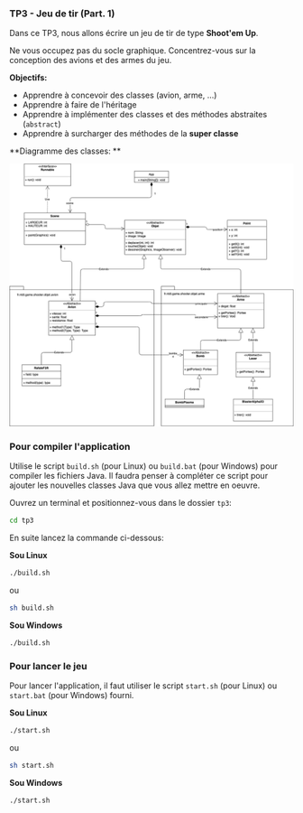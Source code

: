### TP3 - Jeu de tir (Part. 1)

Dans ce TP3, nous allons écrire un jeu de tir de type **Shoot'em Up**.

Ne vous occupez pas du socle graphique. Concentrez-vous sur la conception des avions et des armes du jeu.

**Objectifs:**

* Apprendre à concevoir des classes (avion, arme, ...)
* Apprendre à faire de l'héritage
* Apprendre à implémenter des classes et des méthodes abstraites (`abstract`)
* Apprendre à surcharger des méthodes de la **super classe**

**Diagramme des classes: **

![](diagramme-classes.png)


### Pour compiler l'application

Utilise le script `build.sh` (pour Linux) ou `build.bat` (pour Windows) pour compiler les fichiers Java.
Il faudra penser à compléter ce script pour ajouter les nouvelles classes Java que vous allez mettre en oeuvre.

Ouvrez un terminal et positionnez-vous dans le dossier `tp3`:

```sh
cd tp3
```

En suite lancez la commande ci-dessous:

**Sou Linux**

```sh
./build.sh
```

ou

```sh
sh build.sh
```

**Sou Windows**

```sh
./build.sh
```

### Pour lancer le jeu

Pour lancer l'application, il faut utiliser le script `start.sh` (pour Linux) ou `start.bat` (pour Windows) fourni. 

**Sou Linux**

```sh
./start.sh
```

ou

```sh
sh start.sh
```

**Sou Windows**

```sh
./start.sh
```

